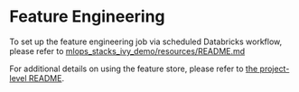 # Feature Engineering
To set up the feature engineering job via scheduled Databricks workflow, please refer to [mlops_stacks_ivy_demo/resources/README.md](../resources/README.md)

For additional details on using the feature store, please refer to [the project-level README](../README.md).
